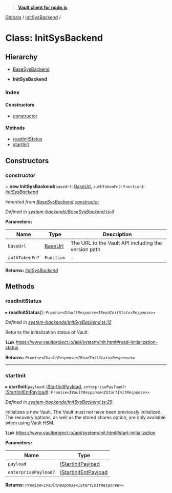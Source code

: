 > **[Vault client for node.js](../README.md)**

[Globals](../globals.md) / [InitSysBackend](initsysbackend.md) /

# Class: InitSysBackend

## Hierarchy

  * [BaseSysBackend](basesysbackend.md)

  * **InitSysBackend**

### Index

#### Constructors

* [constructor](initsysbackend.md#constructor)

#### Methods

* [readInitStatus](initsysbackend.md#readinitstatus)
* [startInit](initsysbackend.md#startinit)

## Constructors

###  constructor

\+ **new InitSysBackend**(`baseUrl`: [BaseUrl](../globals.md#baseurl), `authTokenFn?`: `Function`): *[InitSysBackend](initsysbackend.md)*

*Inherited from [BaseSysBackend](basesysbackend.md).[constructor](basesysbackend.md#constructor)*

*Defined in [system-backends/BaseSysBackend.ts:4](https://github.com/theogravity/vault-tacular/blob/c36eea1/src/system-backends/BaseSysBackend.ts#L4)*

**Parameters:**

Name | Type | Description |
------ | ------ | ------ |
`baseUrl` | [BaseUrl](../globals.md#baseurl) | The URL to the Vault API including the version path |
`authTokenFn?` | `Function` | - |

**Returns:** *[InitSysBackend](initsysbackend.md)*

## Methods

###  readInitStatus

▸ **readInitStatus**(): *`Promise<IVaultResponse<IReadInitStatusResponse>>`*

*Defined in [system-backends/InitSysBackend.ts:12](https://github.com/theogravity/vault-tacular/blob/c36eea1/src/system-backends/InitSysBackend.ts#L12)*

Returns the initialization status of Vault.

**`link`** https://www.vaultproject.io/api/system/init.html#read-initialization-status

**Returns:** *`Promise<IVaultResponse<IReadInitStatusResponse>>`*

___

###  startInit

▸ **startInit**(`payload`: [IStartInitPayload](../interfaces/iinitsysbackend.istartinitpayload.md), `enterprisePayload?`: [IStartInitEntPayload](../interfaces/iinitsysbackend.istartinitentpayload.md)): *`Promise<IVaultResponse<IStartInitResponse>>`*

*Defined in [system-backends/InitSysBackend.ts:29](https://github.com/theogravity/vault-tacular/blob/c36eea1/src/system-backends/InitSysBackend.ts#L29)*

Initializes a new Vault. The Vault must not have been previously initialized. The recovery
options, as well as the stored shares option, are only available when using Vault HSM.

**`link`** https://www.vaultproject.io/api/system/init.html#start-initialization

**Parameters:**

Name | Type |
------ | ------ |
`payload` | [IStartInitPayload](../interfaces/iinitsysbackend.istartinitpayload.md) |
`enterprisePayload?` | [IStartInitEntPayload](../interfaces/iinitsysbackend.istartinitentpayload.md) |

**Returns:** *`Promise<IVaultResponse<IStartInitResponse>>`*